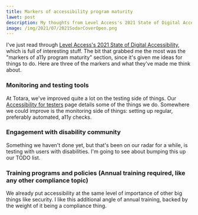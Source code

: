 ```yaml
---
title: Markers of accessibility program maturity
lawet: post
description: My thoughts from Level Access's 2021 State of Digital Accessibility Report
image: /img/2021/07/2021SodarCoverOpen.png
---
```


I've just read through [Level Access's 2021 State of Digital Accessibility](https://www.levelaccess.com/sodar2021/), which is full of interesting stuff. The bit that grabbed me the most was the "markers of a11y program maturity" section, since it's given me ideas for things to do. Here are three of the markers and what they've made me think about.

### Monitoring and testing tools

At Totara, we've improved quite a lot on the testing side of things. Our [Accessibility for testers](https://help.totaralearning.com/display/DEV/Accessibility+for+testers) page details some of the things we do. Somewhere we could improve is the monitoring side of things: setting up regular, preferably automated, a11y checks.

### Engagement with disability community

Something we haven't done yet, but that's been on our radar for a while, is testing with users with disabilities. I'm going to see about bumping this up our TODO list.

### Training programs and policies (Annual training required, like any other compliance topic)

We already put accessibility at the same level of importance of other big things like security. I like this additional angle of annual training, backed by the weight of it being a compliance thing.
